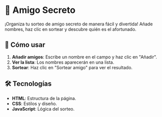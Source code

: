 # 🎁 Amigo Secreto

¡Organiza tu sorteo de amigo secreto de manera fácil y divertida! Añade nombres, haz clic en sortear y descubre quién es el afortunado.

## 🚀 Cómo usar

1. **Añadir amigos**: Escribe un nombre en el campo y haz clic en "Añadir".
2. **Ver la lista**: Los nombres aparecerán en una lista.
3. **Sortear**: Haz clic en "Sortear amigo" para ver el resultado.

## 🛠️ Tecnologías

- **HTML**: Estructura de la página.
- **CSS**: Estilos y diseño.
- **JavaScript**: Lógica del sorteo.
